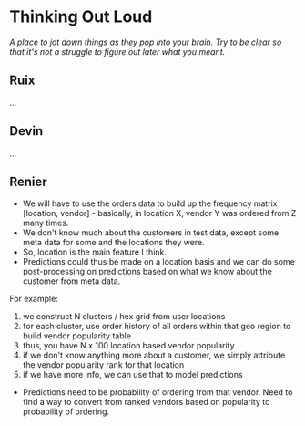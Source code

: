 # Thinking Out Loud

_A place to jot down things as they pop into your brain. Try to be clear so that it's not a struggle to figure out later what you meant._


## Ruix

...

## Devin

...

## Renier



* We will have to use the orders data to build up the frequency matrix [location, vendor] - basically, in location X, vendor Y was ordered from Z many times.
* We don't know much about the customers in test data, except some meta data for some and the locations they were.
* So, location is the main feature I think.
* Predictions could thus be made on a location basis and we can do some post-processing on predictions based on what we know about the customer from meta data.

For example:
  1. we construct N clusters / hex grid from user locations
  2. for each cluster, use order history of all orders within that geo region to build vendor popularity table
  3. thus, you have N x 100 location based vendor popularity
  4. if we don't know anything more about a customer, we simply attribute the vendor popularity rank for that location
  5. if we have more info, we can use that to model predictions 


* Predictions need to be probability of ordering from that vendor. Need to find a way to convert from ranked vendors based on popularity to probability of ordering.
